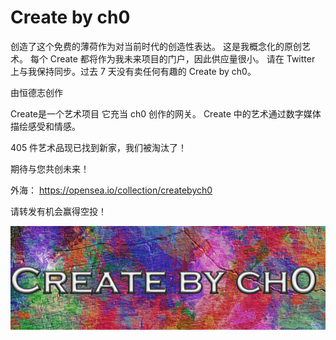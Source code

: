 # Create by ch0

创造了这个免费的薄荷作为对当前时代的创造性表达。 这是我概念化的原创艺术。 每个 Create 都将作为我未来项目的门户，因此供应量很小。 请在 Twitter 上与我保持同步。过去 7 天没有卖任何有趣的 Create by ch0。

由恒德志创作

Create是一个艺术项目
 它充当 ch0 创作的网关。 Create 中的艺术通过数字媒体描绘感受和情感。

405 件艺术品现已找到新家，我们被淘汰了！

期待与您共创未来！

外海：
https://opensea.io/collection/createbych0

请转发有机会赢得空投！

![NFT](微信截图_20220825172932.png)


